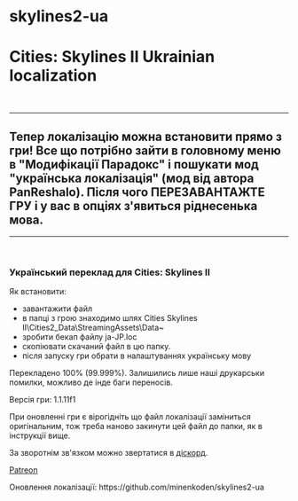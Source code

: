 # skylines2-ua
<h1>Cities: Skylines II Ukrainian localization</h1>
<br>
<hr>
<h2>
Тепер локалізацію можна встановити прямо з гри! Все що потрібно зайти в головному меню в "Модифікації Парадокс" і пошукати мод "українська локалізація" (мод від автора PanReshalo). Після чого ПЕРЕЗАВАНТАЖТЕ ГРУ і у вас в опціях з'явиться ріднесенька мова.
</h2>
<hr>
<br>
<h3>Український переклад для Cities: Skylines II</h3>
<p>
  Як встановити:
  <ul>
    <li>завантажити файл</li>
    <li>в папці з грою знаходимо шлях Cities Skylines II\Cities2_Data\StreamingAssets\Data~</li>
    <li>зробити бекап файлу ja-JP.loc</li>
    <li>скопіювати скачаний файл в цю папку.</li>
    <li>після запуску гри обрати в налаштуваннях українську мову</li>
  </ul>
</p>
<p>
  Перекладено 100% (99.999%). Залишились лише наші друкарськи помилки, можливо де інде баги переносів.
</p>
<p>Версія гри: 1.1.11f1</p>
<p>При оновленні гри є вірогідніть що файл локалізації заміниться оригінальним, тож треба наново закинути цей файл до папки, як в інструкції вище.</p>

<p>
  За зворотнім зв'язком можно звертатися в <a href="https://discord.gg/WzgjPA7Kga">діскорд</a>.
</p>
<p>
  <a href="https://www.patreon.com/user/membership?u=95419221">Patreon</a>
</p>

<p>
  Оновлення локалізації: https://github.com/minenkoden/skylines2-ua
</p>


